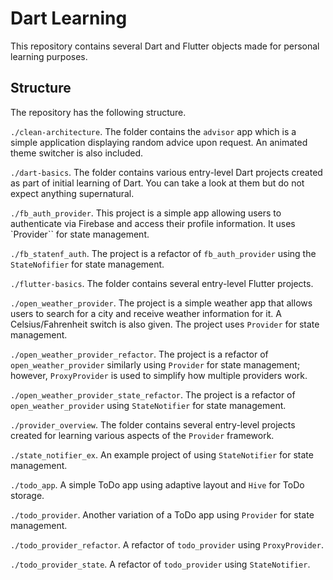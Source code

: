 # Dart Learning

This repository contains several Dart and Flutter objects made for personal learning purposes.

## Structure

The repository has the following structure.

`./clean-architecture`. The folder contains the `advisor` app which is a simple application displaying random advice upon request. An animated theme switcher is also included.

`./dart-basics`. The folder contains various entry-level Dart projects created as part of initial learning of Dart. You can take a look at them but do not expect anything supernatural.

`./fb_auth_provider`. This project is a simple app allowing users to authenticate via Firebase and access their profile information. It uses `Provider`` for state management.

`./fb_statenf_auth`. The project is a refactor of `fb_auth_provider` using the `StateNofifier` for state management.

`./flutter-basics`. The folder contains several entry-level Flutter projects.

`./open_weather_provider`. The project is a simple weather app that allows users to search for a city and receive weather information for it. A Celsius/Fahrenheit switch is also given. The project uses `Provider` for state management.

`./open_weather_provider_refactor`. The project is a refactor of `open_weather_provider` similarly using `Provider` for state management; however, `ProxyProvider` is used to simplify how multiple providers work.

`./open_weather_provider_state_refactor`. The project is a refactor of `open_weather_provider` using `StateNotifier` for state management.

`./provider_overview`. The folder contains several entry-level projects created for learning various aspects of the `Provider` framework.

`./state_notifier_ex`. An example project of using `StateNotifier` for state management.

`./todo_app`. A simple ToDo app using adaptive layout and `Hive` for ToDo storage.

`./todo_provider`. Another variation of a ToDo app using `Provider` for state management.

`./todo_provider_refactor`. A refactor of `todo_provider` using `ProxyProvider`.

`./todo_provider_state`. A refactor of `todo_provider` using `StateNotifier`.

